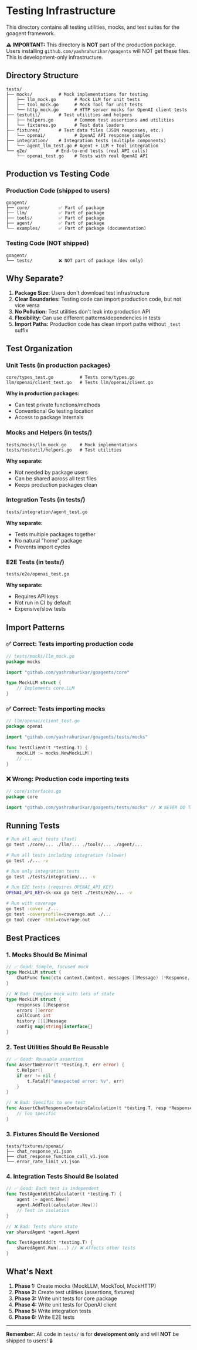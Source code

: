 # Testing Infrastructure

This directory contains all testing utilities, mocks, and test suites for the goagent framework.

**⚠️ IMPORTANT:** This directory is **NOT** part of the production package. Users installing `github.com/yashrahurikar/goagents` will NOT get these files. This is development-only infrastructure.

## Directory Structure

```
tests/
├── mocks/          # Mock implementations for testing
│   ├── llm_mock.go       # Mock LLM for unit tests
│   ├── tool_mock.go      # Mock Tool for unit tests
│   └── http_mock.go      # HTTP server mocks for OpenAI client tests
├── testutil/       # Test utilities and helpers
│   ├── helpers.go        # Common test assertions and utilities
│   └── fixtures.go       # Test data loaders
├── fixtures/       # Test data files (JSON responses, etc.)
│   └── openai/           # OpenAI API response samples
├── integration/    # Integration tests (multiple components)
│   └── agent_llm_test.go # Agent + LLM + Tool integration
└── e2e/           # End-to-end tests (real API calls)
    └── openai_test.go    # Tests with real OpenAI API
```

## Production vs Testing Code

### Production Code (shipped to users)
```
goagent/
├── core/           ✅ Part of package
├── llm/            ✅ Part of package
├── tools/          ✅ Part of package
├── agent/          ✅ Part of package
└── examples/       ✅ Part of package (documentation)
```

### Testing Code (NOT shipped)
```
goagent/
└── tests/          ❌ NOT part of package (dev only)
```

## Why Separate?

1. **Package Size:** Users don't download test infrastructure
2. **Clear Boundaries:** Testing code can import production code, but not vice versa
3. **No Pollution:** Test utilities don't leak into production API
4. **Flexibility:** Can use different patterns/dependencies in tests
5. **Import Paths:** Production code has clean import paths without `_test` suffix

## Test Organization

### Unit Tests (in production packages)
```
core/types_test.go          # Tests core/types.go
llm/openai/client_test.go   # Tests llm/openai/client.go
```

**Why in production packages:**
- Can test private functions/methods
- Conventional Go testing location
- Access to package internals

### Mocks and Helpers (in tests/)
```
tests/mocks/llm_mock.go     # Mock implementations
tests/testutil/helpers.go   # Test utilities
```

**Why separate:**
- Not needed by package users
- Can be shared across all test files
- Keeps production packages clean

### Integration Tests (in tests/)
```
tests/integration/agent_test.go
```

**Why separate:**
- Tests multiple packages together
- No natural "home" package
- Prevents import cycles

### E2E Tests (in tests/)
```
tests/e2e/openai_test.go
```

**Why separate:**
- Requires API keys
- Not run in CI by default
- Expensive/slow tests

## Import Patterns

### ✅ Correct: Tests importing production code
```go
// tests/mocks/llm_mock.go
package mocks

import "github.com/yashrahurikar/goagents/core"

type MockLLM struct {
    // Implements core.LLM
}
```

### ✅ Correct: Tests importing mocks
```go
// llm/openai/client_test.go
package openai

import "github.com/yashrahurikar/goagents/tests/mocks"

func TestClient(t *testing.T) {
    mockLLM := mocks.NewMockLLM()
    // ...
}
```

### ❌ Wrong: Production code importing tests
```go
// core/interfaces.go
package core

import "github.com/yashrahurikar/goagents/tests/mocks" // ❌ NEVER DO THIS
```

## Running Tests

```bash
# Run all unit tests (fast)
go test ./core/... ./llm/... ./tools/... ./agent/...

# Run all tests including integration (slower)
go test ./... -v

# Run only integration tests
go test ./tests/integration/... -v

# Run E2E tests (requires OPENAI_API_KEY)
OPENAI_API_KEY=sk-xxx go test ./tests/e2e/... -v

# Run with coverage
go test -cover ./...
go test -coverprofile=coverage.out ./...
go tool cover -html=coverage.out
```

## Best Practices

### 1. Mocks Should Be Minimal
```go
// ✅ Good: Simple, focused mock
type MockLLM struct {
    ChatFunc func(ctx context.Context, messages []Message) (*Response, error)
}

// ❌ Bad: Complex mock with lots of state
type MockLLM struct {
    responses []Response
    errors []error
    callCount int
    history [][]Message
    config map[string]interface{}
}
```

### 2. Test Utilities Should Be Reusable
```go
// ✅ Good: Reusable assertion
func AssertNoError(t *testing.T, err error) {
    t.Helper()
    if err != nil {
        t.Fatalf("unexpected error: %v", err)
    }
}

// ❌ Bad: Specific to one test
func AssertChatResponseContainsCalculation(t *testing.T, resp *Response) {
    // Too specific
}
```

### 3. Fixtures Should Be Versioned
```
tests/fixtures/openai/
├── chat_response_v1.json
├── chat_response_function_call_v1.json
└── error_rate_limit_v1.json
```

### 4. Integration Tests Should Be Isolated
```go
// ✅ Good: Each test is independent
func TestAgentWithCalculator(t *testing.T) {
    agent := agent.New()
    agent.AddTool(calculator.New())
    // Test in isolation
}

// ❌ Bad: Tests share state
var sharedAgent *agent.Agent

func TestAgentAdd(t *testing.T) {
    sharedAgent.Run(...) // ❌ Affects other tests
}
```

## What's Next

1. **Phase 1:** Create mocks (MockLLM, MockTool, MockHTTP)
2. **Phase 2:** Create test utilities (assertions, fixtures)
3. **Phase 3:** Write unit tests for core package
4. **Phase 4:** Write unit tests for OpenAI client
5. **Phase 5:** Write integration tests
6. **Phase 6:** Write E2E tests

---

**Remember:** All code in `tests/` is for **development only** and will **NOT** be shipped to users! 🔒
